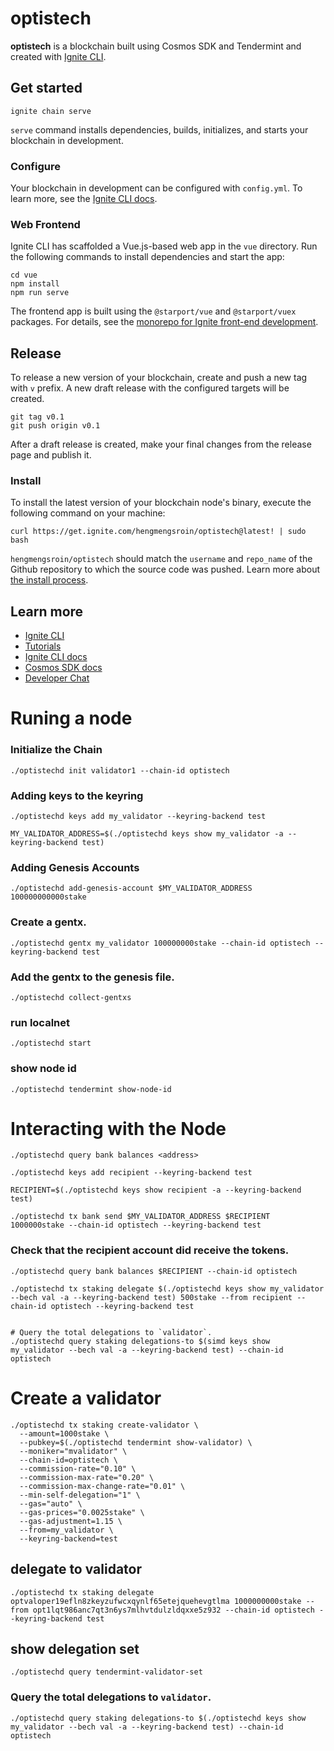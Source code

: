 # optistech
**optistech** is a blockchain built using Cosmos SDK and Tendermint and created with [Ignite CLI](https://ignite.com/cli).

## Get started

```
ignite chain serve
```

`serve` command installs dependencies, builds, initializes, and starts your blockchain in development.

### Configure

Your blockchain in development can be configured with `config.yml`. To learn more, see the [Ignite CLI docs](https://docs.ignite.com).

### Web Frontend

Ignite CLI has scaffolded a Vue.js-based web app in the `vue` directory. Run the following commands to install dependencies and start the app:

```
cd vue
npm install
npm run serve
```

The frontend app is built using the `@starport/vue` and `@starport/vuex` packages. For details, see the [monorepo for Ignite front-end development](https://github.com/ignite-hq/web).

## Release
To release a new version of your blockchain, create and push a new tag with `v` prefix. A new draft release with the configured targets will be created.

```
git tag v0.1
git push origin v0.1
```

After a draft release is created, make your final changes from the release page and publish it.

### Install
To install the latest version of your blockchain node's binary, execute the following command on your machine:

```
curl https://get.ignite.com/hengmengsroin/optistech@latest! | sudo bash
```
`hengmengsroin/optistech` should match the `username` and `repo_name` of the Github repository to which the source code was pushed. Learn more about [the install process](https://github.com/allinbits/starport-installer).

## Learn more

- [Ignite CLI](https://ignite.com/cli)
- [Tutorials](https://docs.ignite.com/guide)
- [Ignite CLI docs](https://docs.ignite.com)
- [Cosmos SDK docs](https://docs.cosmos.network)
- [Developer Chat](https://discord.gg/ignite)



# Runing a node

### Initialize the Chain
```
./optistechd init validator1 --chain-id optistech
```

### Adding keys to the keyring
```
./optistechd keys add my_validator --keyring-backend test
```
```
MY_VALIDATOR_ADDRESS=$(./optistechd keys show my_validator -a --keyring-backend test)
```
### Adding Genesis Accounts

```
./optistechd add-genesis-account $MY_VALIDATOR_ADDRESS 100000000000stake
```

### Create a gentx.
```
./optistechd gentx my_validator 100000000stake --chain-id optistech --keyring-backend test
```

### Add the gentx to the genesis file.
```
./optistechd collect-gentxs
```

### run localnet
```
./optistechd start
```
### show node id
```
./optistechd tendermint show-node-id
```
# Interacting with the Node
```
./optistechd query bank balances <address>
```

```
./optistechd keys add recipient --keyring-backend test
```
```
RECIPIENT=$(./optistechd keys show recipient -a --keyring-backend test)
```
```
./optistechd tx bank send $MY_VALIDATOR_ADDRESS $RECIPIENT 1000000stake --chain-id optistech --keyring-backend test
```
### Check that the recipient account did receive the tokens.
```
./optistechd query bank balances $RECIPIENT --chain-id optistech
```

```
./optistechd tx staking delegate $(./optistechd keys show my_validator --bech val -a --keyring-backend test) 500stake --from recipient --chain-id optistech --keyring-backend test


# Query the total delegations to `validator`.
./optistechd query staking delegations-to $(simd keys show my_validator --bech val -a --keyring-backend test) --chain-id optistech
```

# Create a validator 
```
./optistechd tx staking create-validator \
  --amount=1000stake \
  --pubkey=$(./optistechd tendermint show-validator) \
  --moniker="mvalidator" \
  --chain-id=optistech \
  --commission-rate="0.10" \
  --commission-max-rate="0.20" \
  --commission-max-change-rate="0.01" \
  --min-self-delegation="1" \
  --gas="auto" \
  --gas-prices="0.0025stake" \
  --gas-adjustment=1.15 \
  --from=my_validator \
  --keyring-backend=test 
```

## delegate to validator
```
./optistechd tx staking delegate optvaloper19efln8zkeyzufwcxqynlf65etejquehevgtlma 1000000000stake --from opt1lqt986anc7qt3n6ys7mlhvtdulzldqxxe5z932 --chain-id optistech --keyring-backend test
```

## show delegation set
```
./optistechd query tendermint-validator-set
```


### Query the total delegations to `validator`.
```
./optistechd query staking delegations-to $(./optistechd keys show my_validator --bech val -a --keyring-backend test) --chain-id optistech
```
